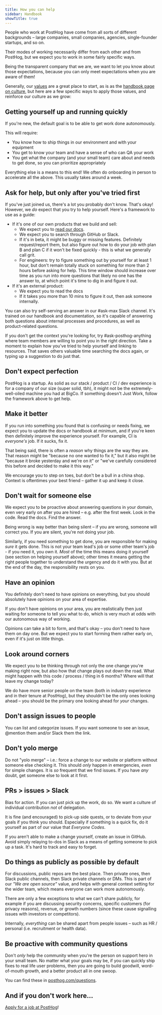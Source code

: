 ```yaml
---
title: How you can help
sidebar: Handbook
showTitle: true
---
```


People who work at PostHog have come from all sorts of different backgrounds – large companies, small companies, agencies, single-founder startups, and so on.

Their modes of working necessarily differ from each other and from PostHog, but we expect you to work in some fairly specific ways. 

Being the transparent company that we are, we want to let you know about those expectations, because you can only meet expectations when you are aware of them!

Generally, our [values](/handbook/values) are a great place to start, as is as the [handbook page on culture](/handbook/company/culture), but here are a few specific ways to apply those values, and reinforce our culture as we grow:

## Getting yourself up and running quickly

If you're new, the default goal is to be able to get work done autonomously.

This will require:

* You know how to ship things in our environment and with your equipment
* You get to know your team and have a sense of who can QA your work
* You get what the company (and your small team) care about and needs to get done, so you can prioritize appropriately

Everything else is a means to this end! We often do onboarding in person to accelerate all the above. This usually takes around a week.

## Ask for help, but only after you've tried first

If you've just joined us, there's a lot you probably don't know. That's okay! However, we _do_ expect that you try to help yourself. Here's a framework to use as a guide:

- If it's one of our own products that we build and sell:
  - We expect you to [read our docs](/docs).
  - We expect you to search through GitHub or Slack.
  - If it's in beta, it might be buggy or missing features. Definitely request/report them, but also figure out how to do your job with plan B and plan C if it won't be fixed quickly - this is what we generally call grit.
  - For engineers: try to figure something out by yourself for at least 1 hour, but don't remain totally stuck on something for more than 2 hours before asking for help. This time window should increase over time as you run into more questions that likely no one has the answer to, at which point it's time to dig in and figure it out.
- If it's an external product:
  - We expect you to read the docs
  - If it takes you more than 10 mins to figure it out, then ask someone internally.

You can also try self-serving an answer in our <PrivateLink href="https://posthog.slack.com/archives/C07TQR0V16U">#ask-max Slack channel</PrivateLink>. It's trained on our handbook and documentation, so it's capable of answering both questions about internal processes and procedures, as well as product-related questions.

If you don't get the context you're looking for, try <PrivateLink href="https://posthog.slack.com/archives/C02E3BKC78F">#ask-posthog-anything</PrivateLink> where team members are willing to point you in the right direction. Take a moment to explain how you've tried to help yourself and linking to resources. That saves others valuable time searching the docs again, or typing up a suggestion to do just that.

## Don't expect perfection

PostHog is a startup. As solid as our stack / product / CI / dev experience is for a company of our size (super solid, tbh), it might not be the extremely-well-oiled machine you had at BigCo. If something doesn't Just Work, follow the framework above to get help.

## Make it better

If you run into something you found that is confusing or needs fixing, we expect you to update the docs or handbook at minimum, and if you're keen then definitely improve the experience yourself. For example, CI is _everyone's_ job. If it sucks, fix it.

That being said, there is often a _reason_ why things are the way they are. That reason might be "because no one wanted to fix it," but it also might be "because it broke yesterday and we're on it" or "we've carefully considered this before and decided to make it this way." 

We encourage you to step on toes, but don't be a bull in a china shop. Context is oftentimes your best friend – gather it up and keep it close.

## Don't wait for someone else

We expect you to be proactive about answering questions in your domain, even very early on after you are hired – e.g. after the first week. Look in the code. Read the docs. Find the answer. 

Being wrong is way better than being silent – if you are wrong, someone will correct you. If you are silent, you're not doing your job.

Similarly, if you need something to get done, you are responsible for making _sure_ it gets done. This is not your team lead's job or some other team's job - if you need it, you own it. _Most_ of the time this means doing it yourself (see section on helping yourself above); other times it means getting the right people together to understand the urgency and do it with you. But at the end of the day, the responsibility rests on you.
## Have an opinion

You definitely don't need to have opinions on everything, but you should absolutely have opinions on your area of expertise. 

If you don't have opinions on your area, you are realistically then just waiting for someone to tell you what to do, which is very much at odds with our autonomous way of working. 

Opinions can take a bit to form, and that's okay – you don't need to have them on day one. But we expect you to start forming them rather early on, even if it's just on little things.

## Look around corners

We expect you to be thinking through not only the one change you're making right now, but also how that change plays out down the road. What might happen with this code / process / thing in 6 months? Where will that leave my change today? 

We do have more senior people on the team (both in industry experience and in their tenure at PostHog), but they shouldn't be the only ones looking ahead – you should be the primary one looking ahead for _your_ changes.

## Don't assign issues to people

You can list and categorize issues. If you want someone to see an issue, @mention them and/or Slack them the link.

## Don't yolo merge

Do not "yolo merge" – i.e.: force a change to our website or platform without someone else checking it. This should _only_ happen in emergencies, _even_ for simple changes. It is _so_ frequent that we find issues. If you have _any_ doubt, get someone else to look at it first.

## PRs > issues > Slack

Bias for action. If you can just pick up the work, do so. We want a culture of individual contribution _not_ of delegation.

It is fine (and encouraged) to pick-up side quests, or to deviate from your goals if you think you should. Especially if something is a quick fix, do it yourself as part of our value that _Everyone Codes_.

If you aren't able to make a change yourself, create an issue in GitHub. Avoid simply relaying to-dos in Slack as a means of getting someone to pick up a task. It's hard to track and easy to forget.

## Do things as publicly as possible by default

For discussions, public repos are the best place. Then private ones, then Slack public channels, then Slack private channels or DMs. This is part of our _"We are open source"_ value, and helps with general context setting for the wider team, which means everyone can work more autonomously.

There are only a few exceptions to what we can't share publicly, for example if you are discussing security concerns, specific customers (for privacy reasons), revenue, or growth numbers (since these cause signalling issues with investors or competitors).

Internally, _everything_ can be shared apart from people issues – such as HR / personal (i.e. recruitment or health data).

## Be proactive with community questions

Don't _only_ help the community when you're the person on support hero in your small team. No matter what your goals may be, if you can quickly ship fixes to real life user problems, then you are going to build goodwill, word-of-mouth growth, and a better product all in one swoop.

You can find these in [posthog.com/questions](/questions).

## And if you don't work here...

[Apply for a job at PostHog](../careers)!